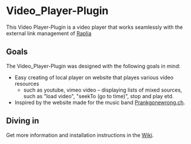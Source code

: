 # Video_Player-Plugin

This Video Player-Plugin is a video player that works seamlessly with the external link management of [Raplia](https://github.com/rapila/cms-base)

## Goals

The Video_Player-Plugin was designed with the following goals in mind:

* Easy creating of local player on website that playes various video resources
  - such as youtube, vimeo video
  – displaying lists of mixed sources, such as "load video", "seekTo (go to time)", stop and play etd.
* Inspired by the website made for the music band [Prankgonewrong.ch](www.Prankgonewrong.ch).

## Diving in

Get more information and installation instructions in the [Wiki](https://github.com/rapila/plugin-video_player/wiki/).